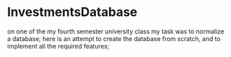 # InvestmentsDatabase 
on one of the my fourth semester university class my task was to normalize a database; here is an attempt to create the database from scratch, and to implement all the required features; 
